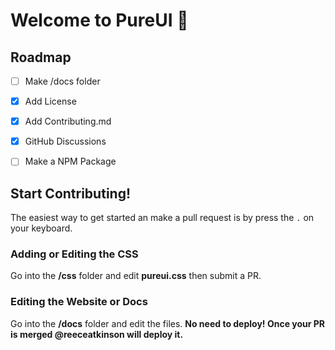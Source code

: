 # Welcome to PureUI :rocket:
## Roadmap
- [ ] Make /docs folder
- [X] Add License
- [X] Add Contributing.md
- [X] GitHub Discussions
- [ ] Make a NPM Package


## Start Contributing!
The easiest way to get started an make a pull request is by press the ```.``` on your keyboard.

### Adding or Editing the CSS
Go into the **/css** folder and edit **pureui.css** then submit a PR.

### Editing the Website or Docs
Go into the **/docs** folder and edit the files.
**No need to deploy! Once your PR is merged @reeceatkinson will deploy it.**
